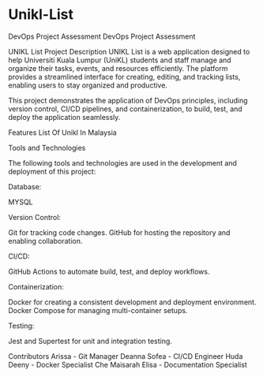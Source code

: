 # Unikl-List
DevOps Project Assessment
DevOps Project Assessment

UNIKL List
Project Description
UNIKL List is a web application designed to help Universiti Kuala Lumpur (UniKL) students and staff manage and organize their tasks, events, and resources efficiently. The platform provides a streamlined interface for creating, editing, and tracking lists, enabling users to stay organized and productive.

This project demonstrates the application of DevOps principles, including version control, CI/CD pipelines, and containerization, to build, test, and deploy the application seamlessly.

Features
List Of Unikl In Malaysia 

Tools and Technologies

The following tools and technologies are used in the development and deployment of this project:


Database:

MYSQL

Version Control:

Git for tracking code changes.
GitHub for hosting the repository and enabling collaboration.

CI/CD:

GitHub Actions to automate build, test, and deploy workflows.

Containerization:

Docker for creating a consistent development and deployment environment.
Docker Compose for managing multi-container setups.

Testing:

Jest and Supertest for unit and integration testing.

Contributors
Arissa  - Git Manager
Deanna Sofea  - CI/CD Engineer
Huda Deeny - Docker Specialist
Che Maisarah Elisa -  Documentation Specialist

